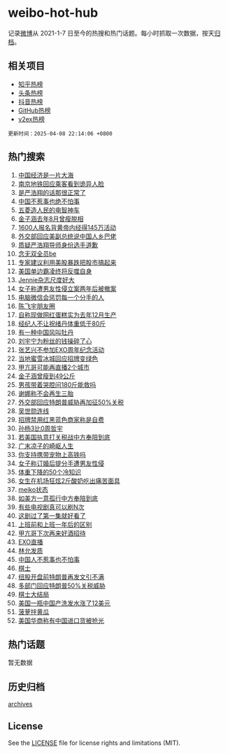 # weibo-hot-hub

记录[微博](https://www.weibo.com)从 2021-1-7 日至今的热搜和热门话题。每小时抓取一次数据，按天[归档](archives)。

## 相关项目

- [知乎热榜](https://github.com/lonnyzhang423/zhihu-hot-hub)
- [头条热榜](https://github.com/lonnyzhang423/toutiao-hot-hub)
- [抖音热榜](https://github.com/lonnyzhang423/douyin-hot-hub)
- [GitHub热榜](https://github.com/lonnyzhang423/github-hot-hub)
- [v2ex热榜](https://github.com/lonnyzhang423/v2ex-hot-hub)


`更新时间：2025-04-08 22:14:06 +0800`

## 热门搜索

1. [中国经济是一片大海](https://m.weibo.cn/search?containerid=100103type%3D1%26t%3D10%26q%3D%23%E4%B8%AD%E5%9B%BD%E7%BB%8F%E6%B5%8E%E6%98%AF%E4%B8%80%E7%89%87%E5%A4%A7%E6%B5%B7%23&stream_entry_id=51&isnewpage=1&extparam=seat%3D1%26dgr%3D0%26cate%3D10103%26c_type%3D51%26pos%3D0%26filter_type%3Drealtimehot%26stream_entry_id%3D51%26q%3D%2523%25E4%25B8%25AD%25E5%259B%25BD%25E7%25BB%258F%25E6%25B5%258E%25E6%2598%25AF%25E4%25B8%2580%25E7%2589%2587%25E5%25A4%25A7%25E6%25B5%25B7%2523%26display_time%3D1744121645%26pre_seqid%3D174412164528703629709116)
1. [南京地铁回应乘客看到诡异人脸](https://m.weibo.cn/search?containerid=100103type%3D1%26t%3D10%26q%3D%23%E5%8D%97%E4%BA%AC%E5%9C%B0%E9%93%81%E5%9B%9E%E5%BA%94%E4%B9%98%E5%AE%A2%E7%9C%8B%E5%88%B0%E8%AF%A1%E5%BC%82%E4%BA%BA%E8%84%B8%23&stream_entry_id=31&isnewpage=1&extparam=seat%3D1%26band_rank%3D1%26pos%3D0%26filter_type%3Drealtimehot%26realpos%3D1%26dgr%3D0%26lcate%3D5001%26cate%3D5001%26q%3D%2523%25E5%258D%2597%25E4%25BA%25AC%25E5%259C%25B0%25E9%2593%2581%25E5%259B%259E%25E5%25BA%2594%25E4%25B9%2598%25E5%25AE%25A2%25E7%259C%258B%25E5%2588%25B0%25E8%25AF%25A1%25E5%25BC%2582%25E4%25BA%25BA%25E8%2584%25B8%2523%26c_type%3D31%26stream_entry_id%3D31%26flag%3D2%26display_time%3D1744121645%26pre_seqid%3D174412164528703629709116)
1. [是严浩翔的话那很正常了](https://m.weibo.cn/search?containerid=100103type%3D1%26t%3D10%26q%3D%E6%98%AF%E4%B8%A5%E6%B5%A9%E7%BF%94%E7%9A%84%E8%AF%9D%E9%82%A3%E5%BE%88%E6%AD%A3%E5%B8%B8%E4%BA%86&stream_entry_id=31&isnewpage=1&extparam=seat%3D1%26band_rank%3D2%26pos%3D1%26filter_type%3Drealtimehot%26realpos%3D2%26dgr%3D0%26lcate%3D5001%26cate%3D5001%26q%3D%25E6%2598%25AF%25E4%25B8%25A5%25E6%25B5%25A9%25E7%25BF%2594%25E7%259A%2584%25E8%25AF%259D%25E9%2582%25A3%25E5%25BE%2588%25E6%25AD%25A3%25E5%25B8%25B8%25E4%25BA%2586%26c_type%3D31%26stream_entry_id%3D31%26flag%3D1%26display_time%3D1744121645%26pre_seqid%3D174412164528703629709116)
1. [中国不惹事也绝不怕事](https://m.weibo.cn/search?containerid=100103type%3D1%26t%3D10%26q%3D%23%E4%B8%AD%E5%9B%BD%E4%B8%8D%E6%83%B9%E4%BA%8B%E4%B9%9F%E7%BB%9D%E4%B8%8D%E6%80%95%E4%BA%8B%23&stream_entry_id=31&isnewpage=1&extparam=seat%3D1%26band_rank%3D3%26pos%3D2%26filter_type%3Drealtimehot%26realpos%3D3%26dgr%3D0%26lcate%3D5001%26cate%3D5001%26q%3D%2523%25E4%25B8%25AD%25E5%259B%25BD%25E4%25B8%258D%25E6%2583%25B9%25E4%25BA%258B%25E4%25B9%259F%25E7%25BB%259D%25E4%25B8%258D%25E6%2580%2595%25E4%25BA%258B%2523%26c_type%3D31%26stream_entry_id%3D31%26flag%3D1%26display_time%3D1744121645%26pre_seqid%3D174412164528703629709116)
1. [五菱造人民的电智神车](https://m.weibo.cn/search?containerid=100103type%3D1%26t%3D10%26q%3D%23%E4%BA%94%E8%8F%B1%E9%80%A0%E4%BA%BA%E6%B0%91%E7%9A%84%E7%94%B5%E6%99%BA%E7%A5%9E%E8%BD%A6%23&stream_entry_id=31&isnewpage=1&extparam=seat%3D1%26band_rank%3D4%26is_ad_pos%3D1%26filter_type%3Drealtimehot%26q%3D%2523%25E4%25BA%2594%25E8%258F%25B1%25E9%2580%25A0%25E4%25BA%25BA%25E6%25B0%2591%25E7%259A%2584%25E7%2594%25B5%25E6%2599%25BA%25E7%25A5%259E%25E8%25BD%25A6%2523%26dgr%3D0%26lcate%3D5001%26adid%3D281988%26pos%3D3%26c_type%3D31%26cate%3D5001%26stream_entry_id%3D31%26topic_ad%3D1%26display_time%3D1744121645%26pre_seqid%3D174412164528703629709116)
1. [金子涵去年8月曾瘦脱相](https://m.weibo.cn/search?containerid=100103type%3D1%26t%3D10%26q%3D%23%E9%87%91%E5%AD%90%E6%B6%B5%E5%8E%BB%E5%B9%B48%E6%9C%88%E6%9B%BE%E7%98%A6%E8%84%B1%E7%9B%B8%23&stream_entry_id=31&isnewpage=1&extparam=seat%3D1%26band_rank%3D4%26pos%3D4%26filter_type%3Drealtimehot%26realpos%3D4%26dgr%3D0%26lcate%3D5001%26cate%3D5001%26q%3D%2523%25E9%2587%2591%25E5%25AD%2590%25E6%25B6%25B5%25E5%258E%25BB%25E5%25B9%25B48%25E6%259C%2588%25E6%259B%25BE%25E7%2598%25A6%25E8%2584%25B1%25E7%259B%25B8%2523%26c_type%3D31%26stream_entry_id%3D31%26flag%3D2%26display_time%3D1744121645%26pre_seqid%3D174412164528703629709116)
1. [1600人报名背黄帝内经得145万活动](https://m.weibo.cn/search?containerid=100103type%3D1%26t%3D10%26q%3D%231600%E4%BA%BA%E6%8A%A5%E5%90%8D%E8%83%8C%E9%BB%84%E5%B8%9D%E5%86%85%E7%BB%8F%E5%BE%97145%E4%B8%87%E6%B4%BB%E5%8A%A8%23&stream_entry_id=31&isnewpage=1&extparam=seat%3D1%26band_rank%3D5%26pos%3D5%26filter_type%3Drealtimehot%26realpos%3D5%26dgr%3D0%26lcate%3D5001%26cate%3D5001%26q%3D%25231600%25E4%25BA%25BA%25E6%258A%25A5%25E5%2590%258D%25E8%2583%258C%25E9%25BB%2584%25E5%25B8%259D%25E5%2586%2585%25E7%25BB%258F%25E5%25BE%2597145%25E4%25B8%2587%25E6%25B4%25BB%25E5%258A%25A8%2523%26c_type%3D31%26stream_entry_id%3D31%26flag%3D1%26display_time%3D1744121645%26pre_seqid%3D174412164528703629709116)
1. [外交部回应美副总统说中国人乡巴佬](https://m.weibo.cn/search?containerid=100103type%3D1%26t%3D10%26q%3D%23%E5%A4%96%E4%BA%A4%E9%83%A8%E5%9B%9E%E5%BA%94%E7%BE%8E%E5%89%AF%E6%80%BB%E7%BB%9F%E8%AF%B4%E4%B8%AD%E5%9B%BD%E4%BA%BA%E4%B9%A1%E5%B7%B4%E4%BD%AC%23&stream_entry_id=31&isnewpage=1&extparam=seat%3D1%26band_rank%3D6%26pos%3D6%26filter_type%3Drealtimehot%26realpos%3D6%26dgr%3D0%26lcate%3D5001%26cate%3D5001%26q%3D%2523%25E5%25A4%2596%25E4%25BA%25A4%25E9%2583%25A8%25E5%259B%259E%25E5%25BA%2594%25E7%25BE%258E%25E5%2589%25AF%25E6%2580%25BB%25E7%25BB%259F%25E8%25AF%25B4%25E4%25B8%25AD%25E5%259B%25BD%25E4%25BA%25BA%25E4%25B9%25A1%25E5%25B7%25B4%25E4%25BD%25AC%2523%26c_type%3D31%26stream_entry_id%3D31%26flag%3D0%26display_time%3D1744121645%26pre_seqid%3D174412164528703629709116)
1. [质疑严浩翔导师身份选手道歉](https://m.weibo.cn/search?containerid=100103type%3D1%26t%3D10%26q%3D%23%E8%B4%A8%E7%96%91%E4%B8%A5%E6%B5%A9%E7%BF%94%E5%AF%BC%E5%B8%88%E8%BA%AB%E4%BB%BD%E9%80%89%E6%89%8B%E9%81%93%E6%AD%89%23&stream_entry_id=31&isnewpage=1&extparam=seat%3D1%26band_rank%3D7%26pos%3D7%26filter_type%3Drealtimehot%26realpos%3D7%26dgr%3D0%26lcate%3D5001%26cate%3D5001%26q%3D%2523%25E8%25B4%25A8%25E7%2596%2591%25E4%25B8%25A5%25E6%25B5%25A9%25E7%25BF%2594%25E5%25AF%25BC%25E5%25B8%2588%25E8%25BA%25AB%25E4%25BB%25BD%25E9%2580%2589%25E6%2589%258B%25E9%2581%2593%25E6%25AD%2589%2523%26c_type%3D31%26stream_entry_id%3D31%26flag%3D1%26display_time%3D1744121645%26pre_seqid%3D174412164528703629709116)
1. [念无双全员be](https://m.weibo.cn/search?containerid=100103type%3D1%26t%3D10%26q%3D%23%E5%BF%B5%E6%97%A0%E5%8F%8C%E5%85%A8%E5%91%98be%23&stream_entry_id=31&isnewpage=1&extparam=seat%3D1%26band_rank%3D8%26pos%3D8%26filter_type%3Drealtimehot%26realpos%3D8%26dgr%3D0%26lcate%3D5001%26cate%3D5001%26q%3D%2523%25E5%25BF%25B5%25E6%2597%25A0%25E5%258F%258C%25E5%2585%25A8%25E5%2591%2598be%2523%26c_type%3D31%26stream_entry_id%3D31%26flag%3D1%26display_time%3D1744121645%26pre_seqid%3D174412164528703629709116)
1. [专家建议利用美股暴跌把股市搞起来](https://m.weibo.cn/search?containerid=100103type%3D1%26t%3D10%26q%3D%23%E4%B8%93%E5%AE%B6%E5%BB%BA%E8%AE%AE%E5%88%A9%E7%94%A8%E7%BE%8E%E8%82%A1%E6%9A%B4%E8%B7%8C%E6%8A%8A%E8%82%A1%E5%B8%82%E6%90%9E%E8%B5%B7%E6%9D%A5%23&stream_entry_id=31&isnewpage=1&extparam=seat%3D1%26band_rank%3D9%26pos%3D9%26filter_type%3Drealtimehot%26realpos%3D9%26dgr%3D0%26lcate%3D5001%26cate%3D5001%26q%3D%2523%25E4%25B8%2593%25E5%25AE%25B6%25E5%25BB%25BA%25E8%25AE%25AE%25E5%2588%25A9%25E7%2594%25A8%25E7%25BE%258E%25E8%2582%25A1%25E6%259A%25B4%25E8%25B7%258C%25E6%258A%258A%25E8%2582%25A1%25E5%25B8%2582%25E6%2590%259E%25E8%25B5%25B7%25E6%259D%25A5%2523%26c_type%3D31%26stream_entry_id%3D31%26flag%3D1%26display_time%3D1744121645%26pre_seqid%3D174412164528703629709116)
1. [美国单边霸凌终将反噬自身](https://m.weibo.cn/search?containerid=100103type%3D1%26t%3D10%26q%3D%23%E7%BE%8E%E5%9B%BD%E5%8D%95%E8%BE%B9%E9%9C%B8%E5%87%8C%E7%BB%88%E5%B0%86%E5%8F%8D%E5%99%AC%E8%87%AA%E8%BA%AB%23&stream_entry_id=31&isnewpage=1&extparam=seat%3D1%26band_rank%3D10%26pos%3D10%26filter_type%3Drealtimehot%26realpos%3D10%26dgr%3D0%26lcate%3D5001%26cate%3D5001%26q%3D%2523%25E7%25BE%258E%25E5%259B%25BD%25E5%258D%2595%25E8%25BE%25B9%25E9%259C%25B8%25E5%2587%258C%25E7%25BB%2588%25E5%25B0%2586%25E5%258F%258D%25E5%2599%25AC%25E8%2587%25AA%25E8%25BA%25AB%2523%26c_type%3D31%26stream_entry_id%3D31%26flag%3D0%26display_time%3D1744121645%26pre_seqid%3D174412164528703629709116)
1. [Jennie杂志尺度好大](https://m.weibo.cn/search?containerid=100103type%3D1%26t%3D10%26q%3D%23Jennie%E6%9D%82%E5%BF%97%E5%B0%BA%E5%BA%A6%E5%A5%BD%E5%A4%A7%23&stream_entry_id=31&isnewpage=1&extparam=seat%3D1%26band_rank%3D11%26pos%3D11%26filter_type%3Drealtimehot%26realpos%3D11%26dgr%3D0%26lcate%3D5001%26cate%3D5001%26q%3D%2523Jennie%25E6%259D%2582%25E5%25BF%2597%25E5%25B0%25BA%25E5%25BA%25A6%25E5%25A5%25BD%25E5%25A4%25A7%2523%26c_type%3D31%26stream_entry_id%3D31%26flag%3D2%26display_time%3D1744121645%26pre_seqid%3D174412164528703629709116)
1. [女子称遭男友性侵立案两年后被撤案](https://m.weibo.cn/search?containerid=100103type%3D1%26t%3D10%26q%3D%23%E5%A5%B3%E5%AD%90%E7%A7%B0%E9%81%AD%E7%94%B7%E5%8F%8B%E6%80%A7%E4%BE%B5%E7%AB%8B%E6%A1%88%E4%B8%A4%E5%B9%B4%E5%90%8E%E8%A2%AB%E6%92%A4%E6%A1%88%23&stream_entry_id=31&isnewpage=1&extparam=seat%3D1%26band_rank%3D12%26pos%3D12%26filter_type%3Drealtimehot%26realpos%3D12%26dgr%3D0%26lcate%3D5001%26cate%3D5001%26q%3D%2523%25E5%25A5%25B3%25E5%25AD%2590%25E7%25A7%25B0%25E9%2581%25AD%25E7%2594%25B7%25E5%258F%258B%25E6%2580%25A7%25E4%25BE%25B5%25E7%25AB%258B%25E6%25A1%2588%25E4%25B8%25A4%25E5%25B9%25B4%25E5%2590%258E%25E8%25A2%25AB%25E6%2592%25A4%25E6%25A1%2588%2523%26c_type%3D31%26stream_entry_id%3D31%26flag%3D1%26display_time%3D1744121645%26pre_seqid%3D174412164528703629709116)
1. [电脑微信会惩罚每一个分手的人](https://m.weibo.cn/search?containerid=100103type%3D1%26t%3D10%26q%3D%E7%94%B5%E8%84%91%E5%BE%AE%E4%BF%A1%E4%BC%9A%E6%83%A9%E7%BD%9A%E6%AF%8F%E4%B8%80%E4%B8%AA%E5%88%86%E6%89%8B%E7%9A%84%E4%BA%BA&stream_entry_id=31&isnewpage=1&extparam=seat%3D1%26band_rank%3D13%26pos%3D13%26filter_type%3Drealtimehot%26realpos%3D13%26dgr%3D0%26lcate%3D5001%26cate%3D5001%26q%3D%25E7%2594%25B5%25E8%2584%2591%25E5%25BE%25AE%25E4%25BF%25A1%25E4%25BC%259A%25E6%2583%25A9%25E7%25BD%259A%25E6%25AF%258F%25E4%25B8%2580%25E4%25B8%25AA%25E5%2588%2586%25E6%2589%258B%25E7%259A%2584%25E4%25BA%25BA%26c_type%3D31%26stream_entry_id%3D31%26flag%3D2%26display_time%3D1744121645%26pre_seqid%3D174412164528703629709116)
1. [陈飞宇朋友圈](https://m.weibo.cn/search?containerid=100103type%3D1%26t%3D10%26q%3D%E9%99%88%E9%A3%9E%E5%AE%87%E6%9C%8B%E5%8F%8B%E5%9C%88&stream_entry_id=31&isnewpage=1&extparam=seat%3D1%26band_rank%3D14%26pos%3D14%26filter_type%3Drealtimehot%26realpos%3D14%26dgr%3D0%26lcate%3D5001%26cate%3D5001%26q%3D%25E9%2599%2588%25E9%25A3%259E%25E5%25AE%2587%25E6%259C%258B%25E5%258F%258B%25E5%259C%2588%26c_type%3D31%26stream_entry_id%3D31%26flag%3D2%26display_time%3D1744121645%26pre_seqid%3D174412164528703629709116)
1. [自称现做网红蛋糕实为去年12月生产](https://m.weibo.cn/search?containerid=100103type%3D1%26t%3D10%26q%3D%23%E8%87%AA%E7%A7%B0%E7%8E%B0%E5%81%9A%E7%BD%91%E7%BA%A2%E8%9B%8B%E7%B3%95%E5%AE%9E%E4%B8%BA%E5%8E%BB%E5%B9%B412%E6%9C%88%E7%94%9F%E4%BA%A7%23&stream_entry_id=31&isnewpage=1&extparam=seat%3D1%26band_rank%3D15%26pos%3D15%26filter_type%3Drealtimehot%26realpos%3D15%26dgr%3D0%26lcate%3D5001%26cate%3D5001%26q%3D%2523%25E8%2587%25AA%25E7%25A7%25B0%25E7%258E%25B0%25E5%2581%259A%25E7%25BD%2591%25E7%25BA%25A2%25E8%259B%258B%25E7%25B3%2595%25E5%25AE%259E%25E4%25B8%25BA%25E5%258E%25BB%25E5%25B9%25B412%25E6%259C%2588%25E7%2594%259F%25E4%25BA%25A7%2523%26c_type%3D31%26stream_entry_id%3D31%26flag%3D1%26display_time%3D1744121645%26pre_seqid%3D174412164528703629709116)
1. [经纪人不让祝绪丹体重低于80斤](https://m.weibo.cn/search?containerid=100103type%3D1%26t%3D10%26q%3D%23%E7%BB%8F%E7%BA%AA%E4%BA%BA%E4%B8%8D%E8%AE%A9%E7%A5%9D%E7%BB%AA%E4%B8%B9%E4%BD%93%E9%87%8D%E4%BD%8E%E4%BA%8E80%E6%96%A4%23&stream_entry_id=31&isnewpage=1&extparam=seat%3D1%26band_rank%3D16%26pos%3D16%26filter_type%3Drealtimehot%26realpos%3D16%26dgr%3D0%26lcate%3D5001%26cate%3D5001%26q%3D%2523%25E7%25BB%258F%25E7%25BA%25AA%25E4%25BA%25BA%25E4%25B8%258D%25E8%25AE%25A9%25E7%25A5%259D%25E7%25BB%25AA%25E4%25B8%25B9%25E4%25BD%2593%25E9%2587%258D%25E4%25BD%258E%25E4%25BA%258E80%25E6%2596%25A4%2523%26c_type%3D31%26stream_entry_id%3D31%26flag%3D2%26display_time%3D1744121645%26pre_seqid%3D174412164528703629709116)
1. [有一种中国风叫牡丹](https://m.weibo.cn/search?containerid=100103type%3D1%26t%3D10%26q%3D%23%E6%9C%89%E4%B8%80%E7%A7%8D%E4%B8%AD%E5%9B%BD%E9%A3%8E%E5%8F%AB%E7%89%A1%E4%B8%B9%23&stream_entry_id=31&isnewpage=1&extparam=seat%3D1%26band_rank%3D17%26pos%3D17%26filter_type%3Drealtimehot%26realpos%3D17%26dgr%3D0%26lcate%3D5001%26cate%3D5001%26q%3D%2523%25E6%259C%2589%25E4%25B8%2580%25E7%25A7%258D%25E4%25B8%25AD%25E5%259B%25BD%25E9%25A3%258E%25E5%258F%25AB%25E7%2589%25A1%25E4%25B8%25B9%2523%26c_type%3D31%26stream_entry_id%3D31%26flag%3D0%26display_time%3D1744121645%26pre_seqid%3D174412164528703629709116)
1. [刘宇宁为粉丝的钱操碎了心](https://m.weibo.cn/search?containerid=100103type%3D1%26t%3D10%26q%3D%E5%88%98%E5%AE%87%E5%AE%81%E4%B8%BA%E7%B2%89%E4%B8%9D%E7%9A%84%E9%92%B1%E6%93%8D%E7%A2%8E%E4%BA%86%E5%BF%83&stream_entry_id=31&isnewpage=1&extparam=seat%3D1%26band_rank%3D18%26pos%3D18%26filter_type%3Drealtimehot%26realpos%3D18%26dgr%3D0%26lcate%3D5001%26cate%3D5001%26q%3D%25E5%2588%2598%25E5%25AE%2587%25E5%25AE%2581%25E4%25B8%25BA%25E7%25B2%2589%25E4%25B8%259D%25E7%259A%2584%25E9%2592%25B1%25E6%2593%258D%25E7%25A2%258E%25E4%25BA%2586%25E5%25BF%2583%26c_type%3D31%26stream_entry_id%3D31%26flag%3D1%26display_time%3D1744121645%26pre_seqid%3D174412164528703629709116)
1. [张艺兴不参加EXO周年纪念活动](https://m.weibo.cn/search?containerid=100103type%3D1%26t%3D10%26q%3D%23%E5%BC%A0%E8%89%BA%E5%85%B4%E4%B8%8D%E5%8F%82%E5%8A%A0EXO%E5%91%A8%E5%B9%B4%E7%BA%AA%E5%BF%B5%E6%B4%BB%E5%8A%A8%23&stream_entry_id=31&isnewpage=1&extparam=seat%3D1%26band_rank%3D19%26pos%3D19%26filter_type%3Drealtimehot%26realpos%3D19%26dgr%3D0%26lcate%3D5001%26cate%3D5001%26q%3D%2523%25E5%25BC%25A0%25E8%2589%25BA%25E5%2585%25B4%25E4%25B8%258D%25E5%258F%2582%25E5%258A%25A0EXO%25E5%2591%25A8%25E5%25B9%25B4%25E7%25BA%25AA%25E5%25BF%25B5%25E6%25B4%25BB%25E5%258A%25A8%2523%26c_type%3D31%26stream_entry_id%3D31%26flag%3D0%26display_time%3D1744121645%26pre_seqid%3D174412164528703629709116)
1. [当地蜜雪冰城回应招牌变绿色](https://m.weibo.cn/search?containerid=100103type%3D1%26t%3D10%26q%3D%23%E5%BD%93%E5%9C%B0%E8%9C%9C%E9%9B%AA%E5%86%B0%E5%9F%8E%E5%9B%9E%E5%BA%94%E6%8B%9B%E7%89%8C%E5%8F%98%E7%BB%BF%E8%89%B2%23&stream_entry_id=31&isnewpage=1&extparam=seat%3D1%26band_rank%3D20%26pos%3D20%26filter_type%3Drealtimehot%26realpos%3D20%26dgr%3D0%26lcate%3D5001%26cate%3D5001%26q%3D%2523%25E5%25BD%2593%25E5%259C%25B0%25E8%259C%259C%25E9%259B%25AA%25E5%2586%25B0%25E5%259F%258E%25E5%259B%259E%25E5%25BA%2594%25E6%258B%259B%25E7%2589%258C%25E5%258F%2598%25E7%25BB%25BF%25E8%2589%25B2%2523%26c_type%3D31%26stream_entry_id%3D31%26flag%3D0%26display_time%3D1744121645%26pre_seqid%3D174412164528703629709116)
1. [甲亢哥可能再直播2个城市](https://m.weibo.cn/search?containerid=100103type%3D1%26t%3D10%26q%3D%23%E7%94%B2%E4%BA%A2%E5%93%A5%E5%8F%AF%E8%83%BD%E5%86%8D%E7%9B%B4%E6%92%AD2%E4%B8%AA%E5%9F%8E%E5%B8%82%23&stream_entry_id=31&isnewpage=1&extparam=seat%3D1%26band_rank%3D21%26pos%3D21%26filter_type%3Drealtimehot%26realpos%3D21%26dgr%3D0%26lcate%3D5001%26cate%3D5001%26q%3D%2523%25E7%2594%25B2%25E4%25BA%25A2%25E5%2593%25A5%25E5%258F%25AF%25E8%2583%25BD%25E5%2586%258D%25E7%259B%25B4%25E6%2592%25AD2%25E4%25B8%25AA%25E5%259F%258E%25E5%25B8%2582%2523%26c_type%3D31%26stream_entry_id%3D31%26flag%3D0%26display_time%3D1744121645%26pre_seqid%3D174412164528703629709116)
1. [金子涵曾瘦到49公斤](https://m.weibo.cn/search?containerid=100103type%3D1%26t%3D10%26q%3D%23%E9%87%91%E5%AD%90%E6%B6%B5%E6%9B%BE%E7%98%A6%E5%88%B049%E5%85%AC%E6%96%A4%23&stream_entry_id=31&isnewpage=1&extparam=seat%3D1%26band_rank%3D22%26pos%3D22%26filter_type%3Drealtimehot%26realpos%3D22%26dgr%3D0%26lcate%3D5001%26cate%3D5001%26q%3D%2523%25E9%2587%2591%25E5%25AD%2590%25E6%25B6%25B5%25E6%259B%25BE%25E7%2598%25A6%25E5%2588%25B049%25E5%2585%25AC%25E6%2596%25A4%2523%26c_type%3D31%26stream_entry_id%3D31%26flag%3D0%26display_time%3D1744121645%26pre_seqid%3D174412164528703629709116)
1. [男孩带着哭腔问180斤能救吗](https://m.weibo.cn/search?containerid=100103type%3D1%26t%3D10%26q%3D%23%E7%94%B7%E5%AD%A9%E5%B8%A6%E7%9D%80%E5%93%AD%E8%85%94%E9%97%AE180%E6%96%A4%E8%83%BD%E6%95%91%E5%90%97%23&stream_entry_id=31&isnewpage=1&extparam=seat%3D1%26band_rank%3D23%26pos%3D23%26filter_type%3Drealtimehot%26realpos%3D23%26dgr%3D0%26lcate%3D5001%26cate%3D5001%26q%3D%2523%25E7%2594%25B7%25E5%25AD%25A9%25E5%25B8%25A6%25E7%259D%2580%25E5%2593%25AD%25E8%2585%2594%25E9%2597%25AE180%25E6%2596%25A4%25E8%2583%25BD%25E6%2595%2591%25E5%2590%2597%2523%26c_type%3D31%26stream_entry_id%3D31%26flag%3D0%26display_time%3D1744121645%26pre_seqid%3D174412164528703629709116)
1. [谢娜称不会再生三胎](https://m.weibo.cn/search?containerid=100103type%3D1%26t%3D10%26q%3D%23%E8%B0%A2%E5%A8%9C%E7%A7%B0%E4%B8%8D%E4%BC%9A%E5%86%8D%E7%94%9F%E4%B8%89%E8%83%8E%23&stream_entry_id=31&isnewpage=1&extparam=seat%3D1%26band_rank%3D24%26pos%3D24%26filter_type%3Drealtimehot%26realpos%3D24%26dgr%3D0%26lcate%3D5001%26cate%3D5001%26q%3D%2523%25E8%25B0%25A2%25E5%25A8%259C%25E7%25A7%25B0%25E4%25B8%258D%25E4%25BC%259A%25E5%2586%258D%25E7%2594%259F%25E4%25B8%2589%25E8%2583%258E%2523%26c_type%3D31%26stream_entry_id%3D31%26flag%3D1%26display_time%3D1744121645%26pre_seqid%3D174412164528703629709116)
1. [外交部回应特朗普威胁再加征50%关税](https://m.weibo.cn/search?containerid=100103type%3D1%26t%3D10%26q%3D%23%E5%A4%96%E4%BA%A4%E9%83%A8%E5%9B%9E%E5%BA%94%E7%89%B9%E6%9C%97%E6%99%AE%E5%A8%81%E8%83%81%E5%86%8D%E5%8A%A0%E5%BE%8150%25%E5%85%B3%E7%A8%8E%23&stream_entry_id=31&isnewpage=1&extparam=seat%3D1%26band_rank%3D25%26pos%3D25%26filter_type%3Drealtimehot%26realpos%3D25%26dgr%3D0%26lcate%3D5001%26cate%3D5001%26q%3D%2523%25E5%25A4%2596%25E4%25BA%25A4%25E9%2583%25A8%25E5%259B%259E%25E5%25BA%2594%25E7%2589%25B9%25E6%259C%2597%25E6%2599%25AE%25E5%25A8%2581%25E8%2583%2581%25E5%2586%258D%25E5%258A%25A0%25E5%25BE%258150%2525%25E5%2585%25B3%25E7%25A8%258E%2523%26c_type%3D31%26stream_entry_id%3D31%26flag%3D0%26display_time%3D1744121645%26pre_seqid%3D174412164528703629709116)
1. [吴世勋连线](https://m.weibo.cn/search?containerid=100103type%3D1%26t%3D10%26q%3D%23%E5%90%B4%E4%B8%96%E5%8B%8B%E8%BF%9E%E7%BA%BF%23&stream_entry_id=31&isnewpage=1&extparam=seat%3D1%26band_rank%3D26%26pos%3D26%26filter_type%3Drealtimehot%26realpos%3D26%26dgr%3D0%26lcate%3D5001%26cate%3D5001%26q%3D%2523%25E5%2590%25B4%25E4%25B8%2596%25E5%258B%258B%25E8%25BF%259E%25E7%25BA%25BF%2523%26c_type%3D31%26stream_entry_id%3D31%26flag%3D1%26display_time%3D1744121645%26pre_seqid%3D174412164528703629709116)
1. [招牌禁用红黑蓝色商家称是自费](https://m.weibo.cn/search?containerid=100103type%3D1%26t%3D10%26q%3D%23%E6%8B%9B%E7%89%8C%E7%A6%81%E7%94%A8%E7%BA%A2%E9%BB%91%E8%93%9D%E8%89%B2%E5%95%86%E5%AE%B6%E7%A7%B0%E6%98%AF%E8%87%AA%E8%B4%B9%23&stream_entry_id=31&isnewpage=1&extparam=seat%3D1%26band_rank%3D27%26pos%3D27%26filter_type%3Drealtimehot%26realpos%3D27%26dgr%3D0%26lcate%3D5001%26cate%3D5001%26q%3D%2523%25E6%258B%259B%25E7%2589%258C%25E7%25A6%2581%25E7%2594%25A8%25E7%25BA%25A2%25E9%25BB%2591%25E8%2593%259D%25E8%2589%25B2%25E5%2595%2586%25E5%25AE%25B6%25E7%25A7%25B0%25E6%2598%25AF%25E8%2587%25AA%25E8%25B4%25B9%2523%26c_type%3D31%26stream_entry_id%3D31%26flag%3D1%26display_time%3D1744121645%26pre_seqid%3D174412164528703629709116)
1. [孙杨3比0周哲宇](https://m.weibo.cn/search?containerid=100103type%3D1%26t%3D10%26q%3D%23%E5%AD%99%E6%9D%A83%E6%AF%940%E5%91%A8%E5%93%B2%E5%AE%87%23&stream_entry_id=31&isnewpage=1&extparam=seat%3D1%26band_rank%3D28%26pos%3D28%26filter_type%3Drealtimehot%26realpos%3D28%26dgr%3D0%26lcate%3D5001%26cate%3D5001%26q%3D%2523%25E5%25AD%2599%25E6%259D%25A83%25E6%25AF%25940%25E5%2591%25A8%25E5%2593%25B2%25E5%25AE%2587%2523%26c_type%3D31%26stream_entry_id%3D31%26flag%3D1%26display_time%3D1744121645%26pre_seqid%3D174412164528703629709116)
1. [若美国执意打关税战中方奉陪到底](https://m.weibo.cn/search?containerid=100103type%3D1%26t%3D10%26q%3D%23%E8%8B%A5%E7%BE%8E%E5%9B%BD%E6%89%A7%E6%84%8F%E6%89%93%E5%85%B3%E7%A8%8E%E6%88%98%E4%B8%AD%E6%96%B9%E5%A5%89%E9%99%AA%E5%88%B0%E5%BA%95%23&stream_entry_id=31&isnewpage=1&extparam=seat%3D1%26band_rank%3D29%26pos%3D29%26filter_type%3Drealtimehot%26realpos%3D29%26dgr%3D0%26lcate%3D5001%26cate%3D5001%26q%3D%2523%25E8%258B%25A5%25E7%25BE%258E%25E5%259B%25BD%25E6%2589%25A7%25E6%2584%258F%25E6%2589%2593%25E5%2585%25B3%25E7%25A8%258E%25E6%2588%2598%25E4%25B8%25AD%25E6%2596%25B9%25E5%25A5%2589%25E9%2599%25AA%25E5%2588%25B0%25E5%25BA%2595%2523%26c_type%3D31%26stream_entry_id%3D31%26flag%3D0%26display_time%3D1744121645%26pre_seqid%3D174412164528703629709116)
1. [广末凉子的崎岖人生](https://m.weibo.cn/search?containerid=100103type%3D1%26t%3D10%26q%3D%23%E5%B9%BF%E6%9C%AB%E5%87%89%E5%AD%90%E7%9A%84%E5%B4%8E%E5%B2%96%E4%BA%BA%E7%94%9F%23&stream_entry_id=31&isnewpage=1&extparam=seat%3D1%26band_rank%3D30%26pos%3D30%26filter_type%3Drealtimehot%26realpos%3D30%26dgr%3D0%26lcate%3D5001%26cate%3D5001%26q%3D%2523%25E5%25B9%25BF%25E6%259C%25AB%25E5%2587%2589%25E5%25AD%2590%25E7%259A%2584%25E5%25B4%258E%25E5%25B2%2596%25E4%25BA%25BA%25E7%2594%259F%2523%26c_type%3D31%26stream_entry_id%3D31%26flag%3D1%26display_time%3D1744121645%26pre_seqid%3D174412164528703629709116)
1. [你支持携带宠物上高铁吗](https://m.weibo.cn/search?containerid=100103type%3D1%26t%3D10%26q%3D%23%E4%BD%A0%E6%94%AF%E6%8C%81%E6%90%BA%E5%B8%A6%E5%AE%A0%E7%89%A9%E4%B8%8A%E9%AB%98%E9%93%81%E5%90%97%23&stream_entry_id=31&isnewpage=1&extparam=seat%3D1%26band_rank%3D31%26pos%3D31%26filter_type%3Drealtimehot%26realpos%3D31%26dgr%3D0%26lcate%3D5001%26cate%3D5001%26q%3D%2523%25E4%25BD%25A0%25E6%2594%25AF%25E6%258C%2581%25E6%2590%25BA%25E5%25B8%25A6%25E5%25AE%25A0%25E7%2589%25A9%25E4%25B8%258A%25E9%25AB%2598%25E9%2593%2581%25E5%2590%2597%2523%26c_type%3D31%26stream_entry_id%3D31%26flag%3D1%26display_time%3D1744121645%26pre_seqid%3D174412164528703629709116)
1. [女子称订婚后提分手遭男友性侵](https://m.weibo.cn/search?containerid=100103type%3D1%26t%3D10%26q%3D%23%E5%A5%B3%E5%AD%90%E7%A7%B0%E8%AE%A2%E5%A9%9A%E5%90%8E%E6%8F%90%E5%88%86%E6%89%8B%E9%81%AD%E7%94%B7%E5%8F%8B%E6%80%A7%E4%BE%B5%23&stream_entry_id=31&isnewpage=1&extparam=seat%3D1%26band_rank%3D32%26pos%3D32%26filter_type%3Drealtimehot%26realpos%3D32%26dgr%3D0%26lcate%3D5001%26cate%3D5001%26q%3D%2523%25E5%25A5%25B3%25E5%25AD%2590%25E7%25A7%25B0%25E8%25AE%25A2%25E5%25A9%259A%25E5%2590%258E%25E6%258F%2590%25E5%2588%2586%25E6%2589%258B%25E9%2581%25AD%25E7%2594%25B7%25E5%258F%258B%25E6%2580%25A7%25E4%25BE%25B5%2523%26c_type%3D31%26stream_entry_id%3D31%26flag%3D1%26display_time%3D1744121645%26pre_seqid%3D174412164528703629709116)
1. [体重下降的50个冷知识](https://m.weibo.cn/search?containerid=100103type%3D1%26t%3D10%26q%3D%E4%BD%93%E9%87%8D%E4%B8%8B%E9%99%8D%E7%9A%8450%E4%B8%AA%E5%86%B7%E7%9F%A5%E8%AF%86&stream_entry_id=31&isnewpage=1&extparam=seat%3D1%26band_rank%3D33%26pos%3D33%26filter_type%3Drealtimehot%26realpos%3D33%26dgr%3D0%26lcate%3D5001%26cate%3D5001%26q%3D%25E4%25BD%2593%25E9%2587%258D%25E4%25B8%258B%25E9%2599%258D%25E7%259A%258450%25E4%25B8%25AA%25E5%2586%25B7%25E7%259F%25A5%25E8%25AF%2586%26c_type%3D31%26stream_entry_id%3D31%26flag%3D0%26display_time%3D1744121645%26pre_seqid%3D174412164528703629709116)
1. [女生在机场狂炫2斤酸奶吃出痛苦面具](https://m.weibo.cn/search?containerid=100103type%3D1%26t%3D10%26q%3D%23%E5%A5%B3%E7%94%9F%E5%9C%A8%E6%9C%BA%E5%9C%BA%E7%8B%82%E7%82%AB2%E6%96%A4%E9%85%B8%E5%A5%B6%E5%90%83%E5%87%BA%E7%97%9B%E8%8B%A6%E9%9D%A2%E5%85%B7%23&stream_entry_id=31&isnewpage=1&extparam=seat%3D1%26band_rank%3D34%26pos%3D34%26filter_type%3Drealtimehot%26realpos%3D34%26dgr%3D0%26lcate%3D5001%26cate%3D5001%26q%3D%2523%25E5%25A5%25B3%25E7%2594%259F%25E5%259C%25A8%25E6%259C%25BA%25E5%259C%25BA%25E7%258B%2582%25E7%2582%25AB2%25E6%2596%25A4%25E9%2585%25B8%25E5%25A5%25B6%25E5%2590%2583%25E5%2587%25BA%25E7%2597%259B%25E8%258B%25A6%25E9%259D%25A2%25E5%2585%25B7%2523%26c_type%3D31%26stream_entry_id%3D31%26flag%3D0%26display_time%3D1744121645%26pre_seqid%3D174412164528703629709116)
1. [meiko状态](https://m.weibo.cn/search?containerid=100103type%3D1%26t%3D10%26q%3Dmeiko%E7%8A%B6%E6%80%81&stream_entry_id=31&isnewpage=1&extparam=seat%3D1%26band_rank%3D35%26pos%3D35%26filter_type%3Drealtimehot%26realpos%3D35%26dgr%3D0%26lcate%3D5001%26cate%3D5001%26q%3Dmeiko%25E7%258A%25B6%25E6%2580%2581%26c_type%3D31%26stream_entry_id%3D31%26flag%3D1%26display_time%3D1744121645%26pre_seqid%3D174412164528703629709116)
1. [如美方一意孤行中方奉陪到底](https://m.weibo.cn/search?containerid=100103type%3D1%26t%3D10%26q%3D%23%E5%A6%82%E7%BE%8E%E6%96%B9%E4%B8%80%E6%84%8F%E5%AD%A4%E8%A1%8C%E4%B8%AD%E6%96%B9%E5%A5%89%E9%99%AA%E5%88%B0%E5%BA%95%23&stream_entry_id=31&isnewpage=1&extparam=seat%3D1%26band_rank%3D36%26pos%3D36%26filter_type%3Drealtimehot%26realpos%3D36%26dgr%3D0%26lcate%3D5001%26cate%3D5001%26q%3D%2523%25E5%25A6%2582%25E7%25BE%258E%25E6%2596%25B9%25E4%25B8%2580%25E6%2584%258F%25E5%25AD%25A4%25E8%25A1%258C%25E4%25B8%25AD%25E6%2596%25B9%25E5%25A5%2589%25E9%2599%25AA%25E5%2588%25B0%25E5%25BA%2595%2523%26c_type%3D31%26stream_entry_id%3D31%26flag%3D0%26display_time%3D1744121645%26pre_seqid%3D174412164528703629709116)
1. [有些电视剧真可以刷N次](https://m.weibo.cn/search?containerid=100103type%3D1%26t%3D10%26q%3D%23%E6%9C%89%E4%BA%9B%E7%94%B5%E8%A7%86%E5%89%A7%E7%9C%9F%E5%8F%AF%E4%BB%A5%E5%88%B7N%E6%AC%A1%23&stream_entry_id=31&isnewpage=1&extparam=seat%3D1%26band_rank%3D37%26pos%3D37%26filter_type%3Drealtimehot%26realpos%3D37%26dgr%3D0%26lcate%3D5001%26cate%3D5001%26q%3D%2523%25E6%259C%2589%25E4%25BA%259B%25E7%2594%25B5%25E8%25A7%2586%25E5%2589%25A7%25E7%259C%259F%25E5%258F%25AF%25E4%25BB%25A5%25E5%2588%25B7N%25E6%25AC%25A1%2523%26c_type%3D31%26stream_entry_id%3D31%26flag%3D0%26display_time%3D1744121645%26pre_seqid%3D174412164528703629709116)
1. [这剧过了第一集就好看了](https://m.weibo.cn/search?containerid=100103type%3D1%26t%3D10%26q%3D%E8%BF%99%E5%89%A7%E8%BF%87%E4%BA%86%E7%AC%AC%E4%B8%80%E9%9B%86%E5%B0%B1%E5%A5%BD%E7%9C%8B%E4%BA%86&stream_entry_id=31&isnewpage=1&extparam=seat%3D1%26band_rank%3D38%26pos%3D38%26filter_type%3Drealtimehot%26realpos%3D38%26dgr%3D0%26lcate%3D5001%26cate%3D5001%26q%3D%25E8%25BF%2599%25E5%2589%25A7%25E8%25BF%2587%25E4%25BA%2586%25E7%25AC%25AC%25E4%25B8%2580%25E9%259B%2586%25E5%25B0%25B1%25E5%25A5%25BD%25E7%259C%258B%25E4%25BA%2586%26c_type%3D31%26stream_entry_id%3D31%26flag%3D1%26display_time%3D1744121645%26pre_seqid%3D174412164528703629709116)
1. [上班前和上班一年后的区别](https://m.weibo.cn/search?containerid=100103type%3D1%26t%3D10%26q%3D%E4%B8%8A%E7%8F%AD%E5%89%8D%E5%92%8C%E4%B8%8A%E7%8F%AD%E4%B8%80%E5%B9%B4%E5%90%8E%E7%9A%84%E5%8C%BA%E5%88%AB&stream_entry_id=31&isnewpage=1&extparam=seat%3D1%26band_rank%3D39%26pos%3D39%26filter_type%3Drealtimehot%26realpos%3D39%26dgr%3D0%26lcate%3D5001%26cate%3D5001%26q%3D%25E4%25B8%258A%25E7%258F%25AD%25E5%2589%258D%25E5%2592%258C%25E4%25B8%258A%25E7%258F%25AD%25E4%25B8%2580%25E5%25B9%25B4%25E5%2590%258E%25E7%259A%2584%25E5%258C%25BA%25E5%2588%25AB%26c_type%3D31%26stream_entry_id%3D31%26flag%3D1%26display_time%3D1744121645%26pre_seqid%3D174412164528703629709116)
1. [甲亢哥下次再来好酒招待](https://m.weibo.cn/search?containerid=100103type%3D1%26t%3D10%26q%3D%E7%94%B2%E4%BA%A2%E5%93%A5%E4%B8%8B%E6%AC%A1%E5%86%8D%E6%9D%A5%E5%A5%BD%E9%85%92%E6%8B%9B%E5%BE%85&stream_entry_id=31&isnewpage=1&extparam=seat%3D1%26band_rank%3D40%26pos%3D40%26filter_type%3Drealtimehot%26realpos%3D40%26dgr%3D0%26lcate%3D5001%26cate%3D5001%26q%3D%25E7%2594%25B2%25E4%25BA%25A2%25E5%2593%25A5%25E4%25B8%258B%25E6%25AC%25A1%25E5%2586%258D%25E6%259D%25A5%25E5%25A5%25BD%25E9%2585%2592%25E6%258B%259B%25E5%25BE%2585%26c_type%3D31%26stream_entry_id%3D31%26flag%3D1%26display_time%3D1744121645%26pre_seqid%3D174412164528703629709116)
1. [EXO直播](https://m.weibo.cn/search?containerid=100103type%3D1%26t%3D10%26q%3DEXO%E7%9B%B4%E6%92%AD&stream_entry_id=31&isnewpage=1&extparam=seat%3D1%26band_rank%3D41%26pos%3D41%26filter_type%3Drealtimehot%26realpos%3D41%26dgr%3D0%26lcate%3D5001%26cate%3D5001%26q%3DEXO%25E7%259B%25B4%25E6%2592%25AD%26c_type%3D31%26stream_entry_id%3D31%26flag%3D0%26display_time%3D1744121645%26pre_seqid%3D174412164528703629709116)
1. [林允发质](https://m.weibo.cn/search?containerid=100103type%3D1%26t%3D10%26q%3D%23%E6%9E%97%E5%85%81%E5%8F%91%E8%B4%A8%23&stream_entry_id=31&isnewpage=1&extparam=seat%3D1%26band_rank%3D42%26pos%3D42%26filter_type%3Drealtimehot%26realpos%3D42%26dgr%3D0%26lcate%3D5001%26cate%3D5001%26q%3D%2523%25E6%259E%2597%25E5%2585%2581%25E5%258F%2591%25E8%25B4%25A8%2523%26c_type%3D31%26stream_entry_id%3D31%26flag%3D1%26display_time%3D1744121645%26pre_seqid%3D174412164528703629709116)
1. [中国人不惹事也不怕事](https://m.weibo.cn/search?containerid=100103type%3D1%26t%3D10%26q%3D%23%E4%B8%AD%E5%9B%BD%E4%BA%BA%E4%B8%8D%E6%83%B9%E4%BA%8B%E4%B9%9F%E4%B8%8D%E6%80%95%E4%BA%8B%23&stream_entry_id=31&isnewpage=1&extparam=seat%3D1%26band_rank%3D43%26pos%3D43%26filter_type%3Drealtimehot%26realpos%3D43%26dgr%3D0%26lcate%3D5001%26cate%3D5001%26q%3D%2523%25E4%25B8%25AD%25E5%259B%25BD%25E4%25BA%25BA%25E4%25B8%258D%25E6%2583%25B9%25E4%25BA%258B%25E4%25B9%259F%25E4%25B8%258D%25E6%2580%2595%25E4%25BA%258B%2523%26c_type%3D31%26stream_entry_id%3D31%26flag%3D0%26display_time%3D1744121645%26pre_seqid%3D174412164528703629709116)
1. [棋士](https://m.weibo.cn/search?containerid=100103type%3D1%26t%3D10%26q%3D%E6%A3%8B%E5%A3%AB&stream_entry_id=31&isnewpage=1&extparam=seat%3D1%26band_rank%3D44%26pos%3D44%26filter_type%3Drealtimehot%26realpos%3D44%26dgr%3D0%26lcate%3D5001%26cate%3D5001%26q%3D%25E6%25A3%258B%25E5%25A3%25AB%26c_type%3D31%26stream_entry_id%3D31%26flag%3D1%26display_time%3D1744121645%26pre_seqid%3D174412164528703629709116)
1. [纽股开盘前特朗普再发文引不满](https://m.weibo.cn/search?containerid=100103type%3D1%26t%3D10%26q%3D%23%E7%BA%BD%E8%82%A1%E5%BC%80%E7%9B%98%E5%89%8D%E7%89%B9%E6%9C%97%E6%99%AE%E5%86%8D%E5%8F%91%E6%96%87%E5%BC%95%E4%B8%8D%E6%BB%A1%23&stream_entry_id=31&isnewpage=1&extparam=seat%3D1%26band_rank%3D45%26pos%3D45%26filter_type%3Drealtimehot%26realpos%3D45%26dgr%3D0%26lcate%3D5001%26cate%3D5001%26q%3D%2523%25E7%25BA%25BD%25E8%2582%25A1%25E5%25BC%2580%25E7%259B%2598%25E5%2589%258D%25E7%2589%25B9%25E6%259C%2597%25E6%2599%25AE%25E5%2586%258D%25E5%258F%2591%25E6%2596%2587%25E5%25BC%2595%25E4%25B8%258D%25E6%25BB%25A1%2523%26c_type%3D31%26stream_entry_id%3D31%26flag%3D1%26display_time%3D1744121645%26pre_seqid%3D174412164528703629709116)
1. [多部门回应特朗普50%关税威胁](https://m.weibo.cn/search?containerid=100103type%3D1%26t%3D10%26q%3D%23%E5%A4%9A%E9%83%A8%E9%97%A8%E5%9B%9E%E5%BA%94%E7%89%B9%E6%9C%97%E6%99%AE50%25%E5%85%B3%E7%A8%8E%E5%A8%81%E8%83%81%23&stream_entry_id=31&isnewpage=1&extparam=seat%3D1%26band_rank%3D46%26pos%3D46%26filter_type%3Drealtimehot%26realpos%3D46%26dgr%3D0%26lcate%3D5001%26cate%3D5001%26q%3D%2523%25E5%25A4%259A%25E9%2583%25A8%25E9%2597%25A8%25E5%259B%259E%25E5%25BA%2594%25E7%2589%25B9%25E6%259C%2597%25E6%2599%25AE50%2525%25E5%2585%25B3%25E7%25A8%258E%25E5%25A8%2581%25E8%2583%2581%2523%26c_type%3D31%26stream_entry_id%3D31%26flag%3D1%26display_time%3D1744121645%26pre_seqid%3D174412164528703629709116)
1. [棋士大结局](https://m.weibo.cn/search?containerid=100103type%3D1%26t%3D10%26q%3D%23%E6%A3%8B%E5%A3%AB%E5%A4%A7%E7%BB%93%E5%B1%80%23&stream_entry_id=31&isnewpage=1&extparam=seat%3D1%26band_rank%3D47%26pos%3D47%26filter_type%3Drealtimehot%26realpos%3D47%26dgr%3D0%26lcate%3D5001%26cate%3D5001%26q%3D%2523%25E6%25A3%258B%25E5%25A3%25AB%25E5%25A4%25A7%25E7%25BB%2593%25E5%25B1%2580%2523%26c_type%3D31%26stream_entry_id%3D31%26flag%3D1%26display_time%3D1744121645%26pre_seqid%3D174412164528703629709116)
1. [美国一瓶中国产洗发水涨了12美元](https://m.weibo.cn/search?containerid=100103type%3D1%26t%3D10%26q%3D%23%E7%BE%8E%E5%9B%BD%E4%B8%80%E7%93%B6%E4%B8%AD%E5%9B%BD%E4%BA%A7%E6%B4%97%E5%8F%91%E6%B0%B4%E6%B6%A8%E4%BA%8612%E7%BE%8E%E5%85%83%23&stream_entry_id=31&isnewpage=1&extparam=seat%3D1%26band_rank%3D48%26pos%3D48%26filter_type%3Drealtimehot%26realpos%3D48%26dgr%3D0%26lcate%3D5001%26cate%3D5001%26q%3D%2523%25E7%25BE%258E%25E5%259B%25BD%25E4%25B8%2580%25E7%2593%25B6%25E4%25B8%25AD%25E5%259B%25BD%25E4%25BA%25A7%25E6%25B4%2597%25E5%258F%2591%25E6%25B0%25B4%25E6%25B6%25A8%25E4%25BA%258612%25E7%25BE%258E%25E5%2585%2583%2523%26c_type%3D31%26stream_entry_id%3D31%26flag%3D0%26display_time%3D1744121645%26pre_seqid%3D174412164528703629709116)
1. [菠萝拌黄瓜](https://m.weibo.cn/search?containerid=100103type%3D1%26t%3D10%26q%3D%E8%8F%A0%E8%90%9D%E6%8B%8C%E9%BB%84%E7%93%9C&stream_entry_id=31&isnewpage=1&extparam=seat%3D1%26band_rank%3D49%26pos%3D49%26filter_type%3Drealtimehot%26realpos%3D49%26dgr%3D0%26lcate%3D5001%26cate%3D5001%26q%3D%25E8%258F%25A0%25E8%2590%259D%25E6%258B%258C%25E9%25BB%2584%25E7%2593%259C%26c_type%3D31%26stream_entry_id%3D31%26flag%3D0%26display_time%3D1744121645%26pre_seqid%3D174412164528703629709116)
1. [美国华商称有中国进口货被抢光](https://m.weibo.cn/search?containerid=100103type%3D1%26t%3D10%26q%3D%23%E7%BE%8E%E5%9B%BD%E5%8D%8E%E5%95%86%E7%A7%B0%E6%9C%89%E4%B8%AD%E5%9B%BD%E8%BF%9B%E5%8F%A3%E8%B4%A7%E8%A2%AB%E6%8A%A2%E5%85%89%23&stream_entry_id=31&isnewpage=1&extparam=seat%3D1%26band_rank%3D50%26pos%3D50%26filter_type%3Drealtimehot%26realpos%3D50%26dgr%3D0%26lcate%3D5001%26cate%3D5001%26q%3D%2523%25E7%25BE%258E%25E5%259B%25BD%25E5%258D%258E%25E5%2595%2586%25E7%25A7%25B0%25E6%259C%2589%25E4%25B8%25AD%25E5%259B%25BD%25E8%25BF%259B%25E5%258F%25A3%25E8%25B4%25A7%25E8%25A2%25AB%25E6%258A%25A2%25E5%2585%2589%2523%26c_type%3D31%26stream_entry_id%3D31%26flag%3D0%26display_time%3D1744121645%26pre_seqid%3D174412164528703629709116)

## 热门话题

暂无数据

## 历史归档

[archives](archives)

## License

See the [LICENSE](LICENSE) file for license rights and limitations (MIT).
